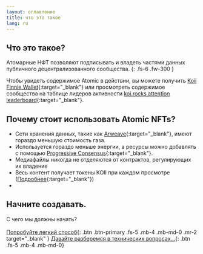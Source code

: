 ```yaml
---
layout: оглавление
title: что это такое
lang: ru
---
```

## Что это такое?
Атомарные НФТ позволяют подписывать и владеть частями данных публичного децентрализованного сообщества.
{: .fs-6 .fw-300 }

Чтобы увидеть содержимое Atomic в действии, вы можете получить [Koii Finnie Wallet](https://chrome.google.com/webstore/detail/finnie/cjmkndjhnagcfbpiemnkdpomccnjblmj){:target="\_blank"} или просмотреть содержимое сообщества на таблице лидеров активности [koi.rocks attention leaderboard](https://koi.rocks/){:target="\_blank"}.

## Почему стоит использовать Atomic NFTs?

- Сети хранения данных, такие как [Arweave](https://arweave.org){:target="\_blank"}, имеют гораздо меньшую стоимость газа.
- Используется гораздо меньше энергии, а ресурсы можно добавлять с помощью [Progressive Consensus](https://koii.network/gradual-consensus.pdf){:target="\_blank"}.
- Медиафайлы никогда не отделяются от контрактов, регулирующих их владение
- Весь контент получает токены KOII при каждом просмотре ([Подробнее](https://koii.network/lightpaper.pdf){:target="\_blank"})
- 
## Начните создавать.
С чего мы должны начать?
<br>
<br>
[Попробуйте легкий способ](https://chrome.google.com/webstore/detail/finnie/cjmkndjhnagcfbpiemnkdpomccnjblmj){: .btn .btn-primary .fs-5 .mb-4 .mb-md-0 .mr-2 target="\_blank" } [Давайте разберемся в технических вопросах...](/en/General-definition-of-an-atomic-NFT/){: .btn .fs-5 .mb-4 .mb-md-0}
